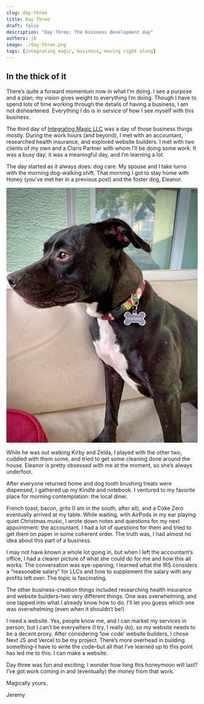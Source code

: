 ```yaml
---
slug: day-three
title: Day Three
draft: false
description: "Day Three: The business development day"
authors: jb
image: ./day-three.png 
tags: [integrating magic, business, moving right along]
---
```


## In the thick of it

There’s quite a forward momentum now in what I’m doing. I see a purpose and a plan; my vision gives weight to everything I’m doing. Though I have to spend lots of time working through the details of having a business, I am not disheartened. Everything I do is in service of how I see myself with this business.

The third day of [Integrating Magic LLC](https://www.integratingmagic.io) was a day of those business things mostly. During the work hours (and beyond), I met with an accountant, researched health insurance, and explored website builders. I met with two clients of my own and a Claris Partner with whom I’ll be doing some work. It was a busy day; it was a meaningful day, and I’m learning a lot.

The day started as it always does: dog care. My spouse and I take turns with the morning dog-walking shift. That morning I got to stay home with Honey (you’ve met her in a previous post) and the foster dog, Eleanor.

![Eleanor](./eleanor.jpeg)

 While he was out walking Kirby and Zelda, I played with the other two, cuddled with them some, and tried to get some cleaning done around the house. Eleanor is pretty obsessed with me at the moment, so she’s always underfoot. 

After everyone returned home and dog tooth brushing treats were dispensed, I gathered up my Kindle and notebook. I ventured to my favorite place for morning contemplation: the local diner.

French toast, bacon, grits (I am in the south, after all), and a Coke Zero eventually arrived at my table. While waiting, with AirPods in my ear playing quiet Christmas music, I wrote down notes and questions for my next appointment: the accountant. I had a lot of questions for them and tried to get them on paper in some coherent order. The truth was, I had almost no idea about this part of a business. 

I may not have known a whole lot going in, but when I left the accountant’s office, I had a clearer picture of what she could do for me and how this all works. The conversation was eye-opening; I learned what the IRS considers a “reasonable salary” for LLCs and how to supplement the salary with any profits left over. The topic is fascinating. 

The other business-creation things included researching health insurance and website builders–two very different things. One was overwhelming, and one tapped into what I already know how to do. I’ll let you guess which one was overwhelming (even when it shouldn’t be!)

I need a website. Yes, people know me, and I can market my services in person; but I can’t be everywhere (I try, I really do), so my website needs to be a decent proxy. After considering ‘low code’ website builders, I chose Next JS and Vercel to be my project. There’s more overhead in building something–I have to write the code–but all that I’ve learned up to this point has led me to this. I can make a website. 

Day three was fun and exciting; I wonder how long this honeymoon will last? I’ve got work coming in and (eventually) the money from that work. 


Magically yours,

Jeremy